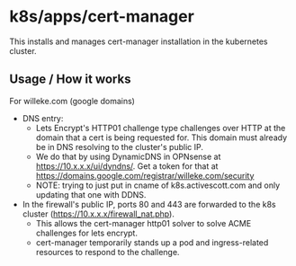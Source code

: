 # k8s/apps/cert-manager

This installs and manages cert-manager installation in the kubernetes cluster.

## Usage / How it works
For willeke.com (google domains)
- DNS entry:
  - Lets Encrypt's HTTP01 challenge type challenges over HTTP at the domain that a cert is being requested for. This domain must already be in DNS resolving to the cluster's public IP. 
  - We do that by using DynamicDNS in OPNsense at https://10.x.x.x/ui/dyndns/. Get a token for that at https://domains.google.com/registrar/willeke.com/security 
  - NOTE: trying to just put in cname of k8s.activescott.com and only updating that one with DDNS.
- In the firewall's public IP, ports 80 and 443 are forwarded to the k8s cluster (https://10.x.x.x/firewall_nat.php).
  - This allows the cert-manager http01 solver to solve ACME challenges for lets encrypt.
  - cert-manager temporarily stands up a pod and ingress-related resources to respond to the challenge.





